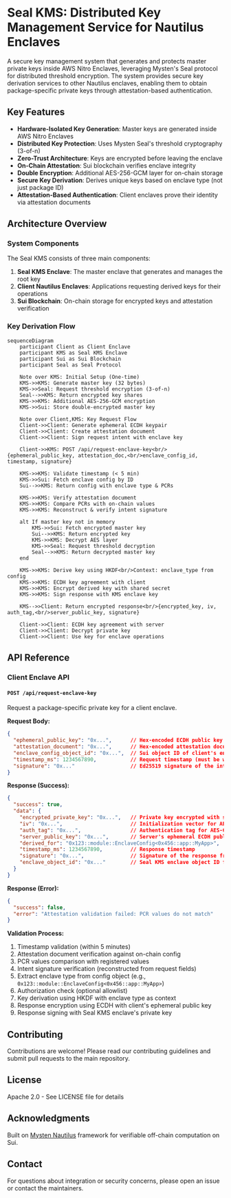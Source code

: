 # Seal KMS: Distributed Key Management Service for Nautilus Enclaves

A secure key management system that generates and protects master private keys inside AWS Nitro Enclaves, leveraging Mysten's Seal protocol for distributed threshold encryption. The system provides secure key derivation services to other Nautilus enclaves, enabling them to obtain package-specific private keys through attestation-based authentication.

## Key Features

- **Hardware-Isolated Key Generation**: Master keys are generated inside AWS Nitro Enclaves
- **Distributed Key Protection**: Uses Mysten Seal's threshold cryptography (3-of-n) 
- **Zero-Trust Architecture**: Keys are encrypted before leaving the enclave
- **On-Chain Attestation**: Sui blockchain verifies enclave integrity
- **Double Encryption**: Additional AES-256-GCM layer for on-chain storage
- **Secure Key Derivation**: Derives unique keys based on enclave type (not just package ID)
- **Attestation-Based Authentication**: Client enclaves prove their identity via attestation documents

## Architecture Overview

### System Components

The Seal KMS consists of three main components:

1. **Seal KMS Enclave**: The master enclave that generates and manages the root key
2. **Client Nautilus Enclaves**: Applications requesting derived keys for their operations
3. **Sui Blockchain**: On-chain storage for encrypted keys and attestation verification

### Key Derivation Flow

```mermaid
sequenceDiagram
    participant Client as Client Enclave
    participant KMS as Seal KMS Enclave
    participant Sui as Sui Blockchain
    participant Seal as Seal Protocol

    Note over KMS: Initial Setup (One-time)
    KMS->>KMS: Generate master key (32 bytes)
    KMS->>Seal: Request threshold encryption (3-of-n)
    Seal-->>KMS: Return encrypted key shares
    KMS->>KMS: Additional AES-256-GCM encryption
    KMS->>Sui: Store double-encrypted master key
    
    Note over Client,KMS: Key Request Flow
    Client->>Client: Generate ephemeral ECDH keypair
    Client->>Client: Create attestation document
    Client->>Client: Sign request intent with enclave key
    
    Client->>KMS: POST /api/request-enclave-key<br/>{ephemeral_public_key, attestation_doc,<br/>enclave_config_id, timestamp, signature}
    
    KMS->>KMS: Validate timestamp (< 5 min)
    KMS->>Sui: Fetch enclave config by ID
    Sui-->>KMS: Return config with enclave type & PCRs
    
    KMS->>KMS: Verify attestation document
    KMS->>KMS: Compare PCRs with on-chain values
    KMS->>KMS: Reconstruct & verify intent signature
    
    alt If master key not in memory
        KMS->>Sui: Fetch encrypted master key
        Sui-->>KMS: Return encrypted key
        KMS->>KMS: Decrypt AES layer
        KMS->>Seal: Request threshold decryption
        Seal-->>KMS: Return decrypted master key
    end
    
    KMS->>KMS: Derive key using HKDF<br/>Context: enclave_type from config
    KMS->>KMS: ECDH key agreement with client
    KMS->>KMS: Encrypt derived key with shared secret
    KMS->>KMS: Sign response with KMS enclave key
    
    KMS-->>Client: Return encrypted response<br/>{encrypted_key, iv, auth_tag,<br/>server_public_key, signature}
    
    Client->>Client: ECDH key agreement with server
    Client->>Client: Decrypt private key
    Client->>Client: Use key for enclave operations
```

## API Reference

### Client Enclave API

#### `POST /api/request-enclave-key`
Request a package-specific private key for a client enclave.

**Request Body:**
```json
{
  "ephemeral_public_key": "0x...",      // Hex-encoded ECDH public key for response encryption
  "attestation_document": "0x...",      // Hex-encoded attestation document from client enclave
  "enclave_config_object_id": "0x...",  // Sui object ID of client's enclave config (contains type info)
  "timestamp_ms": 1234567890,           // Request timestamp (must be within 5 minutes)
  "signature": "0x..."                  // Ed25519 signature of the intent (reconstructed server-side)
}
```

**Response (Success):**
```json
{
  "success": true,
  "data": {
    "encrypted_private_key": "0x...",   // Private key encrypted with shared secret
    "iv": "0x...",                      // Initialization vector for AES-GCM
    "auth_tag": "0x...",                // Authentication tag for AES-GCM
    "server_public_key": "0x...",       // Server's ephemeral ECDH public key
    "derived_for": "0x123::module::EnclaveConfig<0x456::app::MyApp>",  // Enclave type the key was derived for
    "timestamp_ms": 1234567890,         // Response timestamp
    "signature": "0x...",               // Signature of the response from Seal KMS
    "enclave_object_id": "0x..."        // Seal KMS enclave object ID for validation
  }
}
```

**Response (Error):**
```json
{
  "success": false,
  "error": "Attestation validation failed: PCR values do not match"
}
```

**Validation Process:**
1. Timestamp validation (within 5 minutes)
2. Attestation document verification against on-chain config
3. PCR values comparison with registered values
4. Intent signature verification (reconstructed from request fields)
5. Extract enclave type from config object (e.g., `0x123::module::EnclaveConfig<0x456::app::MyApp>`)
6. Authorization check (optional allowlist)
7. Key derivation using HKDF with enclave type as context
8. Response encryption using ECDH with client's ephemeral public key
9. Response signing with Seal KMS enclave's private key

## Contributing

Contributions are welcome! Please read our contributing guidelines and submit pull requests to the main repository.

## License

Apache 2.0 - See LICENSE file for details

## Acknowledgments

Built on [Mysten Nautilus](https://docs.sui.io/concepts/cryptography/nautilus) framework for verifiable off-chain computation on Sui.

## Contact

For questions about integration or security concerns, please open an issue or contact the maintainers.
